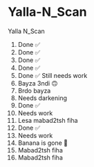 # Yalla-N_Scan
Yalla N_Scan
1. Done ✅ 
2. Done ✅ 
3. Done ✅ 
4. Done ✅ 
5. Done ✅ Still needs work
6. Bayza 3ndi 🙃
7. Brdo bayza 
8. Needs darkening
9. Done ✅ 
10. Needs work
11. Lesa mabad2tsh fiha
12. Done ✅ 
13. Needs work 
14. Banana is gone 🤡
15. Mabad2tsh fiha
16. Mabad2tsh fiha